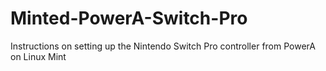 # Minted-PowerA-Switch-Pro
Instructions on setting up the Nintendo Switch Pro controller from PowerA on Linux Mint
